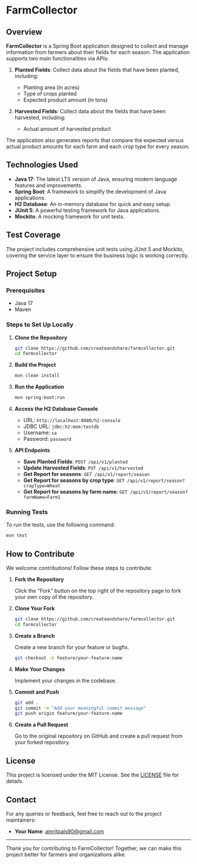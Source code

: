 # FarmCollector

## Overview

**FarmCollector** is a Spring Boot application designed to collect and manage information from farmers about their fields for each season. The application supports two main functionalities via APIs:

1. **Planted Fields**: Collect data about the fields that have been planted, including:
   * Planting area (in acres)
   * Type of crops planted
   * Expected product amount (in tons)

2. **Harvested Fields**: Collect data about the fields that have been harvested, including:
   * Actual amount of harvested product

The application also generates reports that compare the expected versus actual product amounts for each farm and each crop type for every season.

## Technologies Used

- **Java 17**: The latest LTS version of Java, ensuring modern language features and improvements.
- **Spring Boot**: A framework to simplify the development of Java applications.
- **H2 Database**: An in-memory database for quick and easy setup.
- **JUnit 5**: A powerful testing framework for Java applications.
- **Mockito**: A mocking framework for unit tests.

## Test Coverage

The project includes comprehensive unit tests using JUnit 5 and Mockito, covering the service layer to ensure the business logic is working correctly. 

## Project Setup

### Prerequisites

- Java 17
- Maven

### Steps to Set Up Locally

1. **Clone the Repository**

   ```sh
   git clone https://github.com/createandshare/farmcollector.git
   cd farmcollector
   ```

2. **Build the Project**

   ```sh
   mvn clean install
   ```

3. **Run the Application**

   ```sh
   mvn spring-boot:run
   ```

4. **Access the H2 Database Console**

   - URL: `http://localhost:8080/h2-console`
   - JDBC URL: `jdbc:h2:mem:testdb`
   - Username: `sa`
   - Password: `password`

5. **API Endpoints**

   - **Save Planted Fields**: `POST /api/v1/planted`
   - **Update Harvested Fields**: `PUT /api/v1/harvested`
   - **Get Report for seasons**: `GET /api/v1/report/season`
   - **Get Report for seasons by crop type**: `GET /api/v1/report/season?cropType=Wheat`
   - **Get Report for seasons by farm name**: `GET /api/v1/report/season?farmName=Farm1`

### Running Tests

To run the tests, use the following command:

```sh
mvn test
```

## How to Contribute

We welcome contributions! Follow these steps to contribute:

1. **Fork the Repository**

   Click the "Fork" button on the top right of the repository page to fork your own copy of the repository.

2. **Clone Your Fork**

   ```sh
   git clone https://github.com/createandshare/farmcollector.git
   cd farmcollector
   ```

3. **Create a Branch**

   Create a new branch for your feature or bugfix.

   ```sh
   git checkout -b feature/your-feature-name
   ```

4. **Make Your Changes**

   Implement your changes in the codebase.

5. **Commit and Push**

   ```sh
   git add .
   git commit -m "Add your meaningful commit message"
   git push origin feature/your-feature-name
   ```

6. **Create a Pull Request**

   Go to the original repository on GitHub and create a pull request from your forked repository.

## License

This project is licensed under the MIT License. See the [LICENSE](LICENSE) file for details.

## Contact

For any queries or feedback, feel free to reach out to the project maintainers:

- **Your Name**: [amritpals90@gmail.com](mailto:amritpals90@gmail.com)

---

Thank you for contributing to FarmCollector! Together, we can make this project better for farmers and organizations alike.